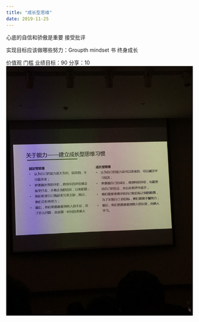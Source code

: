 ```yaml
---
title: "成长型思维"
date: 2019-11-25
---
```


心底的自信和骄傲是重要 接受批评

实现目标应该做哪些努力：Groupth mindset 书 终身成长

价值观 门槛
业绩目标：90
分享：10
![alt text](image.png)